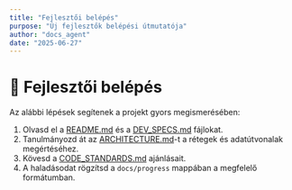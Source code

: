 ```yaml
---
title: "Fejlesztői belépés"
purpose: "Új fejlesztők belépési útmutatója"
author: "docs_agent"
date: "2025-06-27"
---
```


# 🚀 Fejlesztői belépés

Az alábbi lépések segítenek a projekt gyors megismerésében:

1. Olvasd el a [README.md](../README.md) és a [DEV_SPECS.md](../DEV_SPECS.md) fájlokat.
2. Tanulmányozd át az [ARCHITECTURE.md](../ARCHITECTURE.md)-t a rétegek és adatútvonalak megértéséhez.
3. Kövesd a [CODE_STANDARDS.md](../CODE_STANDARDS.md) ajánlásait.
4. A haladásodat rögzítsd a `docs/progress` mappában a megfelelő formátumban.
